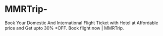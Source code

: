 # MMRTrip-
Book Your Domestic And International Flight Ticket with Hotel at Affordable price and Get upto 30% *OFF. Book flight now | MMRTrip.
